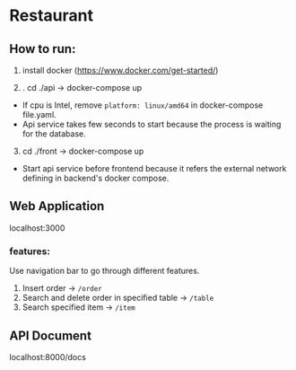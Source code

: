 # Restaurant

How to run:
-------------
1. install docker (https://www.docker.com/get-started/)

2. . cd ./api -> docker-compose up
* If cpu is Intel, remove `platform: linux/amd64` in docker-compose file.yaml.
* Api service takes few seconds to start because the process is waiting for the database.

3. cd ./front -> docker-compose up
* Start api service before frontend because it refers the external network defining in backend's docker compose.


Web Application
-------------
localhost:3000
### features:
Use navigation bar to go through different features.
1. Insert order -> `/order`
2. Search and delete order in specified table -> `/table`
3. Search specified item -> `/item`



API Document
-------------
localhost:8000/docs
